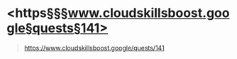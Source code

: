 # <https§§§www.cloudskillsboost.google§quests§141>
> <https://www.cloudskillsboost.google/quests/141>
